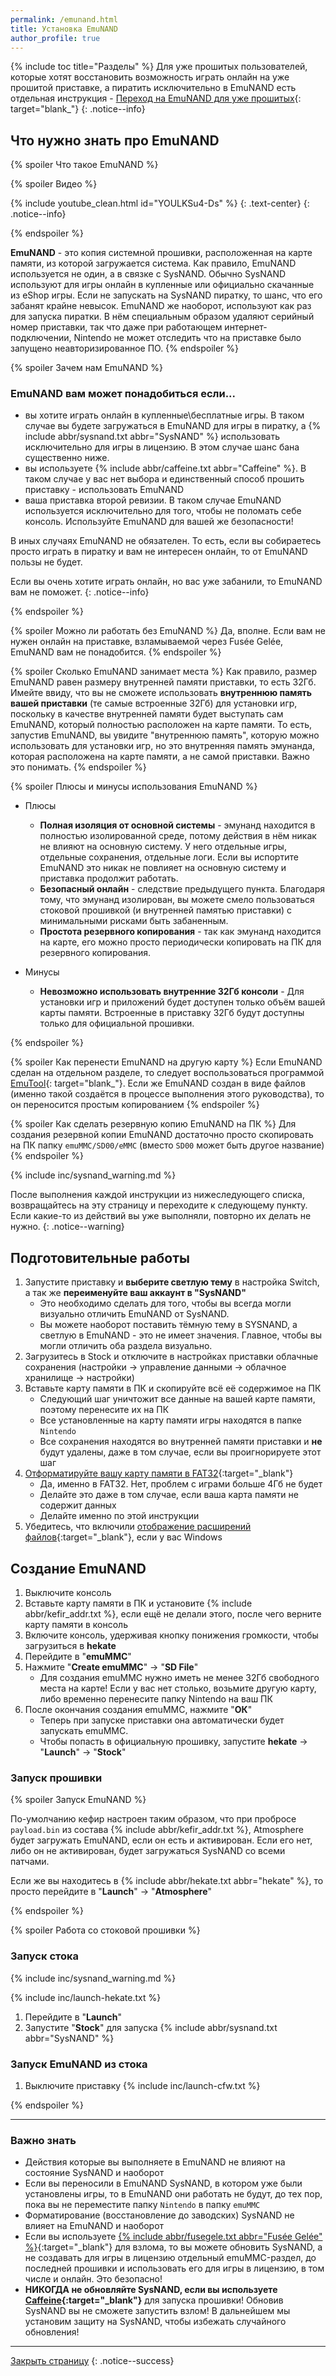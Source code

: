 ```yaml
---
permalink: /emunand.html
title: Установка EmuNAND
author_profile: true
---
```

{% include toc title="Разделы" %}
Для уже прошитых пользователей, которые хотят восстановить возможность играть онлайн на уже прошитой приставке, а пиратить исключительно в EmuNAND есть отдельная инструкция - [Переход на EmuNAND для уже прошитых](preparation-white){: target="blank_"}
{: .notice--info}

## Что нужно знать про EmuNAND

{% spoiler Что такое EmuNAND %}

{% spoiler Видео %}

{% include youtube_clean.html id="YOULKSu4-Ds" %}
{: .text-center}
{: .notice--info}

{% endspoiler %}

**EmuNAND** - это копия системной прошивки, расположенная на карте памяти, из которой загружается система. Как правило, EmuNAND используется не один, а в связке с SysNAND. Обычно SysNAND используют для игры онлайн в купленные или официально скачанные из eShop игры. Если не запускать на SysNAND пиратку, то шанс, что его забанят крайне невысок. EmuNAND же наоборот, используют как раз для запуска пиратки. В нём специальным образом удаляют серийный номер приставки, так что даже при работающем интернет-подключении, Nintendo не может отследить что на приставке было запущено неавторизированное ПО. 
{% endspoiler %}

{% spoiler Зачем нам EmuNAND %}

### EmuNAND вам может понадобиться если...

* вы хотите играть онлайн в купленные\бесплатные игры.  В таком случае вы будете загружаться в EmuNAND для игры в пиратку, а {% include abbr/sysnand.txt abbr="SysNAND" %} использовать исключительно для игры в лицензию. В этом случае шанс бана существенно ниже.
* вы используете {% include abbr/caffeine.txt abbr="Caffeine" %}. В таком случае у вас нет выбора и единственный способ прошить приставку - использовать EmuNAND 
* ваша приставка второй ревизии. В таком случае EmuNAND используется исключительно для того, чтобы не поломать себе консоль. Используйте EmuNAND для вашей же безопасности!

В иных случаях EmuNAND не обязателен. То есть, если вы собираетесь просто играть в пиратку и вам не интересен онлайн, то от EmuNAND пользы не будет. 

Если вы очень хотите играть онлайн, но вас уже забанили, то EmuNAND вам не поможет. 
{: .notice--info}

{% endspoiler %}

{% spoiler Можно ли работать без EmuNAND %}
Да, вполне. Если вам не нужен онлайн на приставке, взламываемой через Fusée Gelée, EmuNAND вам не понадобится. 
{% endspoiler %}

{% spoiler Сколько EmuNAND занимает места %}
Как правило, размер EmuNAND равен размеру внутренней памяти приставки, то есть 32Гб. Имейте ввиду, что вы не сможете использовать **внутреннюю память вашей приставки** (те самые встроенные 32Гб) для установки игр, поскольку в качестве внутренней памяти будет выступать сам EmuNAND, который полностью расположен на карте памяти. То есть, запустив EmuNAND, вы увидите "внутреннюю память", которую можно использовать для установки игр, но это внутренняя память эмунанда, которая расположена на карте памяти, а не самой приставки. Важно это понимать. 
{% endspoiler %}

{% spoiler Плюсы и минусы использования EmuNAND %}

* Плюсы
    * **Полная изоляция от основной системы** - эмунанд находится в полностью изолированной среде, потому действия в нём никак не влияют на основную систему. У него отдельные игры, отдельные сохранения, отдельные логи. Если вы испортите EmuNAND это никак не повлияет на основную систему и приставка продолжит работать. 
    * **Безопасный онлайн** - следствие предыдущего пункта. Благодаря тому, что эмунанд изолирован, вы можете смело пользоваться стоковой прошивкой (и внутренней памятью приставки) с минимальными рисками быть забаненным. 
    * **Простота резервного копирования** - так как эмунанд находится на карте, его можно просто периодически копировать на ПК для резервного копирования. 

* Минусы
    * **Невозможно использовать внутренние 32Гб консоли** - Для установки игр и приложений будет доступен только объём вашей карты памяти. Встроенные в приставку 32Гб будут доступны только для официальной прошивки. 

{% endspoiler %}

{% spoiler Как перенести EmuNAND на другую карту %}
Если EmuNAND сделан на отдельном разделе, то следует воспользоваться программой [EmuTool](https://gbatemp.net/threads/emutool-move-partition-emu-on-another-sd-switch-emu-type-on-sxos-and-more.550756/){: target="blank_"}. Если же EmuNAND создан в виде файлов (именно такой создаётся в процессе выполнения этого руководства), то он переносится простым копированием
{% endspoiler %}

{% spoiler Как сделать резервную копию EmuNAND на ПК %}
Для создания резервной копии EmuNAND достаточно просто скопировать на ПК папку `emuMMC/SD00/eMMC` (вместо `SD00` может быть другое название)
{% endspoiler %}

{% include inc/sysnand_warning.md %}

После выполнения каждой инструкции из нижеследующего списка, возвращайтесь на эту страницу и переходите к следующему пункту. Если какие-то из действий вы уже выполняли, повторно их делать не нужно. 
{: .notice--warning}

## Подготовительные работы

1. Запустите приставку и **выберите светлую тему** в настройка Switch, а так же **переименуйте ваш аккаунт в "SysNAND"**
	* Это необходимо сделать для того, чтобы вы всегда могли визуально отличить EmuNAND от SysNAND.
	* Вы можете наоборот поставить тёмную тему в SYSNAND, а светлую в EmuNAND - это не имеет значения. Главное, чтобы вы могли отличить оба раздела визуально. 
1. Загрузитесь в Stock и отключите в настройках приставки облачные сохранения (настройки -> управление данными -> облачное хранилище -> настройки)
1. Вставьте карту памяти в ПК и скопируйте всё её содержимое на ПК 
    * Следующий шаг уничтожит все данные на вашей карте памяти, поэтому перенесите их на ПК
    * Все установленные на карту памяти игры находятся в папке `Nintendo`
    * Все сохранения находятся во внутренней памяти приставки и **не** будут удалены, даже в том случае, если вы проигнорируете этот шаг
1. [Отформатируйте вашу карту памяти в FAT32](https://format.customfw.xyz){:target="_blank"}
    * Да, именно в FAT32. Нет, проблем с играми больше 4Гб не будет
    * Делайте это даже в том случае, если ваша карта памяти не содержит данных
    * Делайте именно по этой инструкции
1. Убедитесь, что включили [отображение расширений файлов](https://customfw.xyz/file-extensions-windows){:target="_blank"}, если у вас Windows

## Создание EmuNAND 

1. Выключите консоль
1. Вставьте карту памяти в ПК и установите {% include abbr/kefir_addr.txt %}, если ещё не делали этого, после чего верните карту памяти в консоль
1. Включите консоль, удерживая кнопку понижения громкости, чтобы загрузиться в **hekate**
1. Перейдите в "**emuMMC**"
1. Нажмите "**Create emuMMC**" -> "**SD File**"
	* Для создания emuMMC нужно иметь не менее 32Гб свободного места на карте! Если у вас нет столько, возьмите другую карту, либо временно перенесите папку Nintendo на ваш ПК
1. После окончания создания emuMMC, нажмите "**ОК**"
	* Теперь при запуске приставки она автоматически будет запускать emuMMC. 
	* Чтобы попасть в официальную прошивку, запустите **hekate** -> "**Launch**" -> "**Stock**"

<!--### Уменьшение EmuNAND в программе NxNandManager
{% spoiler Инструкция %}

**Часть полностью опциональная и её можно пропустить.** 
{: .notice--warning}

В этой части рассказывается как уменьшить EmuNAND до 10Gb. ПО, используемое для действий, описанных ниже, доступно только для Windows. 
{: .notice--info}

1. Выключите Switch и вставьте его карту памяти в ПК
1. **Переместите** на ПК папку `emuMMC/SD00/eMMC` (вместо `SD00` может быть другое название). **Далее мы будем работать именно с этой папкой!**
    * **ВНИМАНИЕ!** Путь к папке, в которую вы скопируете эти файлы, не должен содержать ничего, кроме символов латиницы. Рекомендуется скопировать папку в корень какого-либо диска. 
1. Скачайте и распакуйте на ваш ПК программу [NxNandManager](https://github.com/eliboa/NxNandManager/releases/latest){:target="_blank"}
    * **ВНИМАНИЕ!** Путь к папке, в которую вы распакуете программу, не должен содержать ничего, кроме символов латиницы. Рекомендуется распаковать папку с программой в корень какого-либо диска. 
1. Запустите программу [NxNandManager](https://github.com/eliboa/NxNandManager/releases/latest){:target="_blank"}
1. Перейдите в **File** -> **Open File** и выберите файл `emuMMC/SD00/eMMC/00` (вместо `SD00` может быть другое название) из вашей карты памяти
    * Если появится ошибка, убедитесь, что в пути к программе или файлам эмунанда нет пробелов, кириллицы, или других специальных символов! Если это не помогло, попробуйте перезапустить программу или перезагрузить ПК. Если у вас есть подозрения, что EmuNAND может быть повреждён, попробуйте открыть его с помощью [HacDiskMount](https://switchtools.sshnuke.net/){:target="_blank"}
1. Перейдите в **Options** -> **Configure keyset**, нажмите **Import keys from file** и выберите файл `switch/prod.keys`, расположенный на карте памяти вашей приставки 
1. Нажмите **Save** 
	* Если в поле **Device ID** написано **BAD CRYPTO**, то вы выбрали ключи не от своей приставки! Сделайте дамп ключей заново!

### Уменьшение размера EmuNAND 

1. Перейдите в **Options** -> **Resize NAND (RAWNAND, FULL NAND)**
	* Если вам не нужны сохранения в EmuNAND, поставьте галочку напротив **Format USER (all data in partition will be lost)**
1. В поле **New size for USER** укажите тот размер в мегабайтах, который будет доступен в качестве внутренней памяти консоли после уменьшения размера EmuNAND. Рекомендую указывать не менее 7548 Mb
		* Если на разделе много пользовательских данных, например, сейвов, то вы не сможете уменьшить EmuNAND меньше занятого объема. В таком случае нужно либо форматировать USER, либо уменьшать в доступных пределах
		* В поле **Total size for new file** будет указан итоговый размер файла EmuNAND после уменьшения размера
1. Нажмите **Save as...**, чтобы выбрать место сохранения EmuNAND
1. Нажмите **Save**, чтобы сохранить EmuNAND с выбранным размером 
1. После того, как эмунанд будет уменьшен, перейдите в **File** -> **Open File** и выберите ваш обрезанный EmuNAND (`RAWNAND.resized`)
1. Перейдите в **Options** -> **EmuNAND creation Tool (RAWNAND, FULL NAND)**
1. В поле "**NAND**" будет указан путь к обрезанному EmuNAND (`RAWNAND.resized`)
1. В поле "**BOOT0**" укажите путь к файлу `BOOT0`, который должен лежать в папке с вашим оригинальным EmuNAND, который вы копировали с вашей карты памяти в начале работы
1. В поле "**BOOT1**" укажите путь к файлу `BOOT1`, который должен лежать в папке с вашим оригинальным EmuNAND, который вы копировали с вашей карты памяти в начале работы
1. В поле "**Select EmuNAND type**", выберите "**SD File AMS**"
1. В поле "**Select target volume**", выберите диск, на который будет установлен EmuNAND 
1. Нажмите кнопку "**Create EmuNAND**" и ожидайте окончание копирования 

    ![](/images/screenshots/nxnm_enct.png)
    {: .text-center}
    {: .notice--info}

1. Вставьте карту памяти обратно в приставку и включите Switch
1. После того, как приставка загрузится, перейдите в **Системные настройки** -> **Система**. В строке ниже **Обновления системы** будет написана версия вашего системного ПО, версия Atmosphere и буква **S** или **E**, где **S** будет означать *SysNAND*, а **E** - *EmuNAND*. *Вы должны находиться в EmuNAND*.

    ![](/images/screenshots/atmo_emu.png)
    {: .text-center}
    {: .notice--info}

Если вы выбирали "**Format USER (all data in partition will be lost)**" в момент уменьшения EmuNAND, проделайте следующее:

1. Запустите **DBI** через **Альбомы** и обратите внимание на размер **NAND**, он должен совпадать с тем, который вы указали в NxNandManager
	* Нужно смотреть не на количество свободного места, а на общее количество места
1. Подключите приставку к ПК кабелем
1. Запустите **DBI** 
1. Нажмите "**Run MTP Responder**"
    * На ПК в "**Мой компьютер**" появится новое устройство "**Switch**"
1. Перейдите в "**Мой компьютер**" -> "**Switch**" -> "**Saves**" и удалите всё содержимое папок "**Installed Games**" и "**Unnstalled Games**"
    * Это удалит все записи оставшиеся от сохранений из системы. 
    * Если по каким-то причинам у вас нет возможности удалить сохранения через DBI, удалите их вручную через **Системные настройки**

{% endspoiler %}-->

### Запуск прошивки

{% spoiler Запуск EmuNAND %}

По-умолчанию кефир настроен таким образом, что при пробросе `payload.bin` из состава {% include abbr/kefir_addr.txt %}, Atmosphere будет загружать EmuNAND, если он есть и активирован. Если его нет, либо он не активирован, будет загружаться SysNAND со всеми патчами. 

Если же вы находитесь в {% include abbr/hekate.txt abbr="hekate" %}, то просто перейдите в "**Launch**" -> "**Atmosphere**"

{% endspoiler %}

{% spoiler Работа со стоковой прошивки %}

### Запуск стока

{% include inc/sysnand_warning.md %}

{% include inc/launch-hekate.txt %}
1. Перейдите в "**Launch**"
1. Запустите "**Stock**" для запуска {% include abbr/sysnand.txt abbr="SysNAND" %}

### Запуск EmuNAND из стока

1. Выключите приставку 
{% include inc/launch-cfw.txt %}

{% endspoiler %}

___

### Важно знать
* Действия которые вы выполняете в EmuNAND не влияют на состояние SysNAND и наоборот
* Если вы переносили в EmuNAND SysNAND, в котором уже были установлены игры, то в EmuNAND они работать не будут, до тех пор, пока вы не переместите папку `Nintendo` в папку `emuMMC`
* Форматирование (восстановление до заводских) SysNAND не влияет на EmuNAND и наоборот
* Если вы используете [{% include abbr/fusegele.txt abbr="Fusée Gelée" %}](fusee-gelee){:target="_blank"} для взлома, то вы можете обновить SysNAND, а не создавать для игры в лицензию отдельный emuMMC-раздел, до последней прошивки и использовать его для игры в лицензию, в том числе и онлайн. Это безопасно!
* **НИКОГДА не обновляйте SysNAND, если вы используете [Caffeine](caffeine){:target="_blank"}** для запуска прошивки! Обновив SysNAND вы не сможете запустить взлом! В дальнейшем мы установим защиту на SysNAND, чтобы избежать случайного обновления! 

___

[Закрыть страницу](javascript:window.close();)
{: .notice--success}